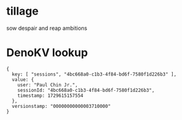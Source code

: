 # tillage

sow despair and reap ambitions

# DenoKV lookup

```
{
  key: [ "sessions", "4bc668a0-c1b3-4f84-bd6f-7580f1d226b3" ],
  value: {
    user: "Paul Chin Jr.",
    sessionId: "4bc668a0-c1b3-4f84-bd6f-7580f1d226b3",
    timestamp: 1729615157554
  },
  versionstamp: "00000000000003710000"
}
```
